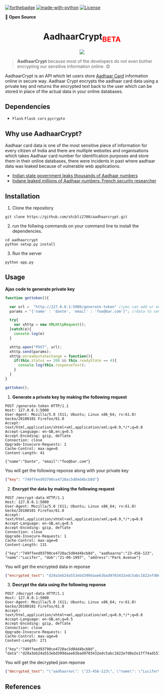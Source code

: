 [![forthebadge](https://forthebadge.com/images/badges/Author-d3f417.svg)](https://forthebadge.com)
[![made-with-python](https://img.shields.io/badge/Made%20with-Python-green.svg)](https://www.python.org/)
[![License](https://img.shields.io/badge/License-GPL3.0-blue.svg)](https://www.gnu.org/licenses/gpl-3.0.en.html)

**:purple_heart: Open Source**

<h1 align="center">AadhaarCrypt<sub style="color:red">BETA</sub></h1>
<p align="center"><img src="https://i.imgur.com/8MdzlBl.png" /></p>

> **AadhaarCrypt** because most of the developers do not even bother encrypting our sensitive information online. :rage:

AadhaarCrypt is an API which let users store [Aadhaar Card](https://uidai.gov.in/) information online in secure way. Aadhaar Crypt encrypts the aadhaar card data using a private key and returns the encrypted text back to the user which can be stored in place of the actual data in your online databases.

## Dependencies

* `Flask` `Flask cors` `pycrypto`

## Why use AadhaarCrypt?

Aadhaar card data is one of the most sensitive piece of information for every citizen of India and there are multiple websites and organisations which takes Aadhaar card number for identification purposes and store them in their online databases, there were incidents in past where aadhaar data was leaked because of vulnerable web applications.

* [Indian state government leaks thousands of Aadhaar numbers](https://techcrunch.com/2019/01/31/aadhaar-data-leak/)
* [Indane leaked millions of Aadhaar numbers: French security researcher](https://economictimes.indiatimes.com/news/politics-and-nation/indane-leaked-millions-of-aadhaar-numbers-french-security-researcher/articleshow/68058639.cms)

## Installation

1. Clone the repository

```
git clone https://github.com/shibli2700/aadhaarcrypt.git
```

2. run the follwing commands on your command line to install the dependencies.

```
cd aadhaarcrypt
python setup.py install
```

3. Run the server
```
python app.py
```

## Usage

**Ajax code to generate private key**
```javascript
function gettoken(){

  var url =  "http://127.0.0.1:5000/generate-token" //you can add ur own host here
  params = "{'name' : 'dante', 'email' : 'foo@bar.com'}"; //data to send

  try{
    var xhttp = new XMLHttpRequest();
  }catch(e){
    console.log(e)
  }

  xhttp.open("POST", url);
  xhttp.send(params);
  xhttp.onreadystatechange = function(){
    if(this.status == 200 && this.readyState == 4){
      console.log(this.responseText);
    }
  }
}

gettoken();
```


1. **Generate a private key by making the following request**

```
POST /generate-token HTTP/1.1
Host: 127.0.0.1:5000
User-Agent: Mozilla/5.0 (X11; Ubuntu; Linux x86_64; rv:61.0) Gecko/20100101 Firefox/61.0
Accept: text/html,application/xhtml+xml,application/xml;q=0.9,*/*;q=0.8
Accept-Language: en-GB,en;q=0.5
Accept-Encoding: gzip, deflate
Connection: close
Upgrade-Insecure-Requests: 1
Cache-Control: max-age=0
Content-Length: 41

{"name":"Dante", "email":"foo@bar.com"}
```

You will get the following reponse along with your private key

```json
{"key": "749ffeed93790ce4720ac5d04d4bcb8d"}
```
2. **Encrypt the data by making the following request**

```
POST /encrypt-data HTTP/1.1
Host: 127.0.0.1:5000
User-Agent: Mozilla/5.0 (X11; Ubuntu; Linux x86_64; rv:61.0) Gecko/20100101 Firefox/61.0
Accept: text/html,application/xhtml+xml,application/xml;q=0.9,*/*;q=0.8
Accept-Language: en-GB,en;q=0.5
Accept-Encoding: gzip, deflate
Connection: close
Upgrade-Insecure-Requests: 1
Cache-Control: max-age=0
Content-Length: 131

{"key":"749ffeed93790ce4720ac5d04d4bcb8d", "aadhaarno":"23-456-123", "name":"Lucifer", "dob":"21-09-1997", "address":"Park Avenue"}
```
You will get the encrypted data in reponse

```json
{"encrypted_text": "d29a3eb24a553ebd399daae63bad9703432edc5abc1822efd0e2e1ff74ad15784c45f1e5474593c9b34672b7ddf6a11d86d7d55a951ff24a3bd7628c6e654bed27ab407fcd6120bdab55c82e2b93cc6eff980869c48833b9a599d8262795c29787846567c3d09ea220fb5492d5"}
```

3. **Decrypt the data using the following reponse**

```
POST /decrypt-data HTTP/1.1
Host: 127.0.0.1:5000
User-Agent: Mozilla/5.0 (X11; Ubuntu; Linux x86_64; rv:61.0) Gecko/20100101 Firefox/61.0
Accept: text/html,application/xhtml+xml,application/xml;q=0.9,*/*;q=0.8
Accept-Language: en-GB,en;q=0.5
Accept-Encoding: gzip, deflate
Connection: close
Upgrade-Insecure-Requests: 1
Cache-Control: max-age=0
Content-Length: 271

{"key":"749ffeed93790ce4720ac5d04d4bcb8d", "data":"d29a3eb24a553ebd399daae63bad9703432edc5abc1822efd0e2e1ff74ad15784c45f1e5474593c9b34672b7ddf6a11d86d7d55a951ff24a3bd7628c6e654bed27ab407fcd6120bdab55c82e2b93cc6eff980869c48833b9a599d8262795c29787846567c3d09ea220fb5492d5"}
```

You will get the decrypted json reponse

```json
{"decrypted_text": "\"aadhaarno\": \"23-456-123\", \"name\": \"Lucifer\", \"dob\": \"21-09-1997\", \"address\": \"Park Avenue\"}"}
```
## References
